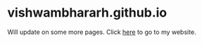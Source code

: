 # vishwambhararh.github.io
Will update on some more pages.
Click [here](https://vishwambhararh.github.io/index.html) to go to my website.
